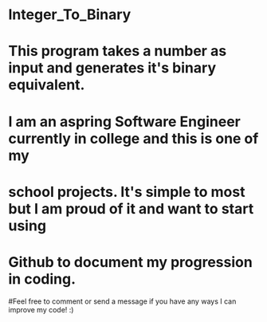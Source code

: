 # Integer_To_Binary

# This program takes a number as input and generates it's binary equivalent.

# I am an aspring Software Engineer currently in college and this is one of my
# school projects. It's simple to most but I am proud of it and want to start using
# Github to document my progression in coding.

#Feel free to comment or send a message if you have any ways I can improve my code! :)
